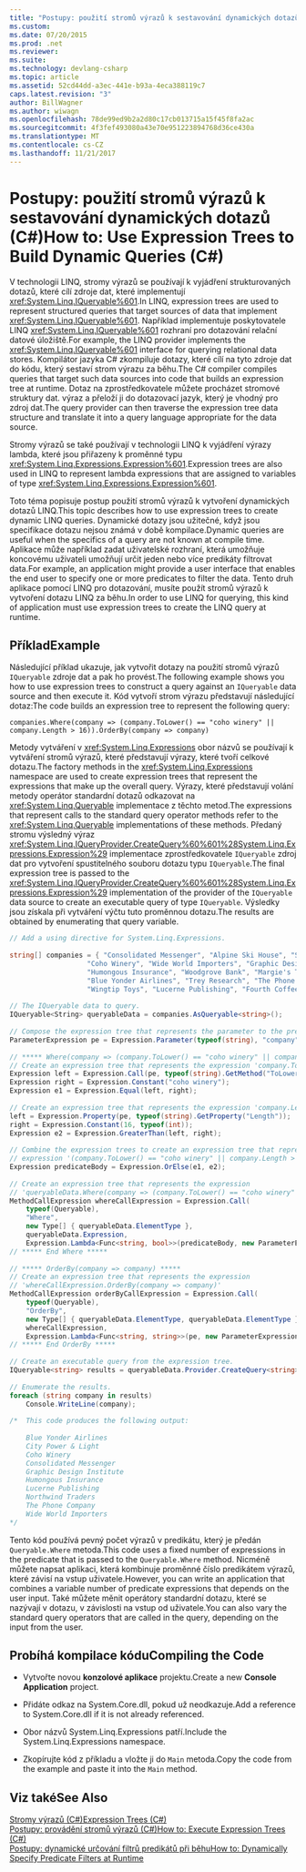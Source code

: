 ```yaml
---
title: "Postupy: použití stromů výrazů k sestavování dynamických dotazů (C#)"
ms.custom: 
ms.date: 07/20/2015
ms.prod: .net
ms.reviewer: 
ms.suite: 
ms.technology: devlang-csharp
ms.topic: article
ms.assetid: 52cd44dd-a3ec-441e-b93a-4eca388119c7
caps.latest.revision: "3"
author: BillWagner
ms.author: wiwagn
ms.openlocfilehash: 78de99ed9b2a2d80c17cb013715a15f45f8fa2ac
ms.sourcegitcommit: 4f3fef493080a43e70e951223894768d36ce430a
ms.translationtype: MT
ms.contentlocale: cs-CZ
ms.lasthandoff: 11/21/2017
---
```

# <a name="how-to-use-expression-trees-to-build-dynamic-queries-c"></a><span data-ttu-id="1f70b-102">Postupy: použití stromů výrazů k sestavování dynamických dotazů (C#)</span><span class="sxs-lookup"><span data-stu-id="1f70b-102">How to: Use Expression Trees to Build Dynamic Queries (C#)</span></span>
<span data-ttu-id="1f70b-103">V technologii LINQ, stromy výrazů se používají k vyjádření strukturovaných dotazů, které cílí zdroje dat, které implementují <xref:System.Linq.IQueryable%601>.</span><span class="sxs-lookup"><span data-stu-id="1f70b-103">In LINQ, expression trees are used to represent structured queries that target sources of data that implement <xref:System.Linq.IQueryable%601>.</span></span> <span data-ttu-id="1f70b-104">Například implementuje poskytovatele LINQ <xref:System.Linq.IQueryable%601> rozhraní pro dotazování relační datové úložiště.</span><span class="sxs-lookup"><span data-stu-id="1f70b-104">For example, the LINQ provider implements the <xref:System.Linq.IQueryable%601> interface for querying relational data stores.</span></span> <span data-ttu-id="1f70b-105">Kompilátor jazyka C# zkompiluje dotazy, které cílí na tyto zdroje dat do kódu, který sestaví strom výrazu za běhu.</span><span class="sxs-lookup"><span data-stu-id="1f70b-105">The C# compiler compiles queries that target such data sources into code that builds an expression tree at runtime.</span></span> <span data-ttu-id="1f70b-106">Dotaz na zprostředkovatele můžete procházet stromové struktury dat. výraz a přeloží ji do dotazovací jazyk, který je vhodný pro zdroj dat.</span><span class="sxs-lookup"><span data-stu-id="1f70b-106">The query provider can then traverse the expression tree data structure and translate it into a query language appropriate for the data source.</span></span>  
  
 <span data-ttu-id="1f70b-107">Stromy výrazů se také používají v technologii LINQ k vyjádření výrazy lambda, které jsou přiřazeny k proměnné typu <xref:System.Linq.Expressions.Expression%601>.</span><span class="sxs-lookup"><span data-stu-id="1f70b-107">Expression trees are also used in LINQ to represent lambda expressions that are assigned to variables of type <xref:System.Linq.Expressions.Expression%601>.</span></span>  
  
 <span data-ttu-id="1f70b-108">Toto téma popisuje postup použití stromů výrazů k vytvoření dynamických dotazů LINQ.</span><span class="sxs-lookup"><span data-stu-id="1f70b-108">This topic describes how to use expression trees to create dynamic LINQ queries.</span></span> <span data-ttu-id="1f70b-109">Dynamické dotazy jsou užitečné, když jsou specifikace dotazu nejsou známá v době kompilace.</span><span class="sxs-lookup"><span data-stu-id="1f70b-109">Dynamic queries are useful when the specifics of a query are not known at compile time.</span></span> <span data-ttu-id="1f70b-110">Aplikace může například zadat uživatelské rozhraní, která umožňuje koncovému uživateli umožňují určit jeden nebo více predikáty filtrovat data.</span><span class="sxs-lookup"><span data-stu-id="1f70b-110">For example, an application might provide a user interface that enables the end user to specify one or more predicates to filter the data.</span></span> <span data-ttu-id="1f70b-111">Tento druh aplikace pomocí LINQ pro dotazování, musíte použít stromů výrazů k vytvoření dotazu LINQ za běhu.</span><span class="sxs-lookup"><span data-stu-id="1f70b-111">In order to use LINQ for querying, this kind of application must use expression trees to create the LINQ query at runtime.</span></span>  
  
## <a name="example"></a><span data-ttu-id="1f70b-112">Příklad</span><span class="sxs-lookup"><span data-stu-id="1f70b-112">Example</span></span>  
 <span data-ttu-id="1f70b-113">Následující příklad ukazuje, jak vytvořit dotazy na použití stromů výrazů `IQueryable` zdroje dat a pak ho provést.</span><span class="sxs-lookup"><span data-stu-id="1f70b-113">The following example shows you how to use expression trees to construct a query against an `IQueryable` data source and then execute it.</span></span> <span data-ttu-id="1f70b-114">Kód vytvoří strom výrazu představují následující dotaz:</span><span class="sxs-lookup"><span data-stu-id="1f70b-114">The code builds an expression tree to represent the following query:</span></span>  
  
 `companies.Where(company => (company.ToLower() == "coho winery" || company.Length > 16)).OrderBy(company => company)`  
  
 <span data-ttu-id="1f70b-115">Metody vytváření v <xref:System.Linq.Expressions> obor názvů se používají k vytváření stromů výrazů, které představují výrazy, které tvoří celkové dotazu.</span><span class="sxs-lookup"><span data-stu-id="1f70b-115">The factory methods in the <xref:System.Linq.Expressions> namespace are used to create expression trees that represent the expressions that make up the overall query.</span></span> <span data-ttu-id="1f70b-116">Výrazy, které představují volání metody operátor standardní dotazů odkazovat na <xref:System.Linq.Queryable> implementace z těchto metod.</span><span class="sxs-lookup"><span data-stu-id="1f70b-116">The expressions that represent calls to the standard query operator methods refer to the <xref:System.Linq.Queryable> implementations of these methods.</span></span> <span data-ttu-id="1f70b-117">Předaný stromu výsledný výraz <xref:System.Linq.IQueryProvider.CreateQuery%60%601%28System.Linq.Expressions.Expression%29> implementace zprostředkovatele `IQueryable` zdroj dat pro vytvoření spustitelného souboru dotazu typu `IQueryable`.</span><span class="sxs-lookup"><span data-stu-id="1f70b-117">The final expression tree is passed to the <xref:System.Linq.IQueryProvider.CreateQuery%60%601%28System.Linq.Expressions.Expression%29> implementation of the provider of the `IQueryable` data source to create an executable query of type `IQueryable`.</span></span> <span data-ttu-id="1f70b-118">Výsledky jsou získala při vytváření výčtu tuto proměnnou dotazu.</span><span class="sxs-lookup"><span data-stu-id="1f70b-118">The results are obtained by enumerating that query variable.</span></span>  
  
```csharp  
// Add a using directive for System.Linq.Expressions.  
  
string[] companies = { "Consolidated Messenger", "Alpine Ski House", "Southridge Video", "City Power & Light",  
                   "Coho Winery", "Wide World Importers", "Graphic Design Institute", "Adventure Works",  
                   "Humongous Insurance", "Woodgrove Bank", "Margie's Travel", "Northwind Traders",  
                   "Blue Yonder Airlines", "Trey Research", "The Phone Company",  
                   "Wingtip Toys", "Lucerne Publishing", "Fourth Coffee" };  
  
// The IQueryable data to query.  
IQueryable<String> queryableData = companies.AsQueryable<string>();  
  
// Compose the expression tree that represents the parameter to the predicate.  
ParameterExpression pe = Expression.Parameter(typeof(string), "company");  
  
// ***** Where(company => (company.ToLower() == "coho winery" || company.Length > 16)) *****  
// Create an expression tree that represents the expression 'company.ToLower() == "coho winery"'.  
Expression left = Expression.Call(pe, typeof(string).GetMethod("ToLower", System.Type.EmptyTypes));  
Expression right = Expression.Constant("coho winery");  
Expression e1 = Expression.Equal(left, right);  
  
// Create an expression tree that represents the expression 'company.Length > 16'.  
left = Expression.Property(pe, typeof(string).GetProperty("Length"));  
right = Expression.Constant(16, typeof(int));  
Expression e2 = Expression.GreaterThan(left, right);  
  
// Combine the expression trees to create an expression tree that represents the  
// expression '(company.ToLower() == "coho winery" || company.Length > 16)'.  
Expression predicateBody = Expression.OrElse(e1, e2);  
  
// Create an expression tree that represents the expression  
// 'queryableData.Where(company => (company.ToLower() == "coho winery" || company.Length > 16))'  
MethodCallExpression whereCallExpression = Expression.Call(  
    typeof(Queryable),  
    "Where",  
    new Type[] { queryableData.ElementType },  
    queryableData.Expression,  
    Expression.Lambda<Func<string, bool>>(predicateBody, new ParameterExpression[] { pe }));  
// ***** End Where *****  
  
// ***** OrderBy(company => company) *****  
// Create an expression tree that represents the expression  
// 'whereCallExpression.OrderBy(company => company)'  
MethodCallExpression orderByCallExpression = Expression.Call(  
    typeof(Queryable),  
    "OrderBy",  
    new Type[] { queryableData.ElementType, queryableData.ElementType },  
    whereCallExpression,  
    Expression.Lambda<Func<string, string>>(pe, new ParameterExpression[] { pe }));  
// ***** End OrderBy *****  
  
// Create an executable query from the expression tree.  
IQueryable<string> results = queryableData.Provider.CreateQuery<string>(orderByCallExpression);  
  
// Enumerate the results.  
foreach (string company in results)  
    Console.WriteLine(company);  
  
/*  This code produces the following output:  
  
    Blue Yonder Airlines  
    City Power & Light  
    Coho Winery  
    Consolidated Messenger  
    Graphic Design Institute  
    Humongous Insurance  
    Lucerne Publishing  
    Northwind Traders  
    The Phone Company  
    Wide World Importers  
*/  
```  
  
 <span data-ttu-id="1f70b-119">Tento kód používá pevný počet výrazů v predikátu, který je předán `Queryable.Where` metoda.</span><span class="sxs-lookup"><span data-stu-id="1f70b-119">This code uses a fixed number of expressions in the predicate that is passed to the `Queryable.Where` method.</span></span> <span data-ttu-id="1f70b-120">Nicméně můžete napsat aplikaci, která kombinuje proměnné číslo predikátem výrazů, které závisí na vstup uživatele.</span><span class="sxs-lookup"><span data-stu-id="1f70b-120">However, you can write an application that combines a variable number of predicate expressions that depends on the user input.</span></span> <span data-ttu-id="1f70b-121">Také můžete měnit operátory standardní dotazu, které se nazývají v dotazu, v závislosti na vstup od uživatele.</span><span class="sxs-lookup"><span data-stu-id="1f70b-121">You can also vary the standard query operators that are called in the query, depending on the input from the user.</span></span>  
  
## <a name="compiling-the-code"></a><span data-ttu-id="1f70b-122">Probíhá kompilace kódu</span><span class="sxs-lookup"><span data-stu-id="1f70b-122">Compiling the Code</span></span>  
  
-   <span data-ttu-id="1f70b-123">Vytvořte novou **konzolové aplikace** projektu.</span><span class="sxs-lookup"><span data-stu-id="1f70b-123">Create a new **Console Application** project.</span></span>  
  
-   <span data-ttu-id="1f70b-124">Přidáte odkaz na System.Core.dll, pokud už neodkazuje.</span><span class="sxs-lookup"><span data-stu-id="1f70b-124">Add a reference to System.Core.dll if it is not already referenced.</span></span>  
  
-   <span data-ttu-id="1f70b-125">Obor názvů System.Linq.Expressions patří.</span><span class="sxs-lookup"><span data-stu-id="1f70b-125">Include the System.Linq.Expressions namespace.</span></span>  
  
-   <span data-ttu-id="1f70b-126">Zkopírujte kód z příkladu a vložte ji do `Main` metoda.</span><span class="sxs-lookup"><span data-stu-id="1f70b-126">Copy the code from the example and paste it into the `Main` method.</span></span>  
  
## <a name="see-also"></a><span data-ttu-id="1f70b-127">Viz také</span><span class="sxs-lookup"><span data-stu-id="1f70b-127">See Also</span></span>  
 [<span data-ttu-id="1f70b-128">Stromy výrazů (C#)</span><span class="sxs-lookup"><span data-stu-id="1f70b-128">Expression Trees (C#)</span></span>](../../../../csharp/programming-guide/concepts/expression-trees/index.md)  
 [<span data-ttu-id="1f70b-129">Postupy: provádění stromů výrazů (C#)</span><span class="sxs-lookup"><span data-stu-id="1f70b-129">How to: Execute Expression Trees (C#)</span></span>](../../../../csharp/programming-guide/concepts/expression-trees/how-to-execute-expression-trees.md)  
 [<span data-ttu-id="1f70b-130">Postupy: dynamické určování filtrů predikátů při běhu</span><span class="sxs-lookup"><span data-stu-id="1f70b-130">How to: Dynamically Specify Predicate Filters at Runtime</span></span>](../../../../csharp/programming-guide/linq-query-expressions/how-to-dynamically-specify-predicate-filters-at-runtime.md)
